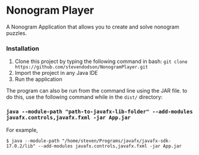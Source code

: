 # Nonogram Player


A Nonogram Application that allows you to create and solve nonogram puzzles.


### Installation

1. Clone this project by typing the following command in bash: 
`git clone https://github.com/stevendodson/NonogramPlayer.git`
1. Import the project in any Java IDE
1. Run the application

The program can also be run from the command line using the JAR file. to do this, use the following command while in the `dist/` directory:
### `java --module-path "path-to-javafx-lib-folder" --add-modules javafx.controls,javafx.fxml -jar App.jar`

For example, 
```console
$ java --module-path "/home/steven/Programs/javafx/javafx-sdk-17.0.2/lib" --add-modules javafx.controls,javafx.fxml -jar App.jar
```

